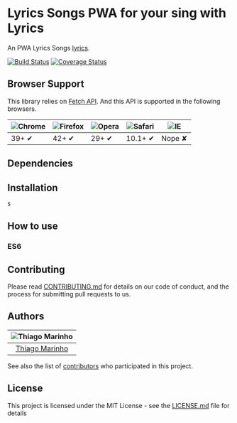 # Lyrics Songs PWA for your sing with Lyrics

An PWA  Lyrics Songs [lyrics](#).

[![Build Status](https://travis-ci.org/tgmarinho/spotify-wrapper-wj.svg?branch=master)](https://travis-ci.org/tgmarinho/spotify-wrapper-wj)
[![Coverage Status](https://coveralls.io/repos/github/tgmarinho/spotify-wrapper-wj/badge.svg?branch=master)](https://coveralls.io/github/tgmarinho/spotify-wrapper-wj?branch=master)

## Browser Support

This library relies on [Fetch API](https://fetch.spec.whatwg.org/). And this API is supported in the following browsers.

![Chrome](https://cloud.githubusercontent.com/assets/398893/3528328/23bc7bc4-078e-11e4-8752-ba2809bf5cce.png) | ![Firefox](https://cloud.githubusercontent.com/assets/398893/3528329/26283ab0-078e-11e4-84d4-db2cf1009953.png) | ![Opera](https://cloud.githubusercontent.com/assets/398893/3528330/27ec9fa8-078e-11e4-95cb-709fd11dac16.png) | ![Safari](https://cloud.githubusercontent.com/assets/398893/3528331/29df8618-078e-11e4-8e3e-ed8ac738693f.png) | ![IE](https://cloud.githubusercontent.com/assets/398893/3528325/20373e76-078e-11e4-8e3a-1cb86cf506f0.png) |
--- | --- | --- | --- | --- |
39+ ✔ | 42+ ✔ | 29+ ✔ | 10.1+ ✔ | Nope ✘ |

## Dependencies



## Installation

```sh
$ 
```

## How to use

### ES6


## Contributing

Please read [CONTRIBUTING.md](https://gist.github.com/PurpleBooth/b24679402957c63ec426) for details on our code of conduct, and the process for submitting pull requests to us.

## Authors

| ![Thiago Marinho](https://avatars2.githubusercontent.com/u/380327?s=150&v=3)|
|:---------------------:|
|  [Thiago Marinho](https://github.com/tgmarinho/)   |

See also the list of [contributors](https://github.com/tgmarinho/shalomapp/graphs/contributors) who participated in this project.

## License

This project is licensed under the MIT License - see the [LICENSE.md](LICENSE.md) file for details
